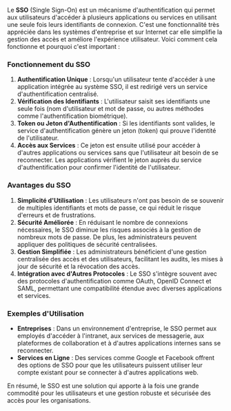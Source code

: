 Le **SSO** (Single Sign-On) est un mécanisme d'authentification qui permet aux utilisateurs d'accéder à plusieurs applications ou services en utilisant une seule fois leurs identifiants de connexion. C'est une fonctionnalité très appréciée dans les systèmes d'entreprise et sur Internet car elle simplifie la gestion des accès et améliore l'expérience utilisateur. Voici comment cela fonctionne et pourquoi c'est important :

### Fonctionnement du SSO

1. **Authentification Unique** : Lorsqu'un utilisateur tente d'accéder à une application intégrée au système SSO, il est redirigé vers un service d'authentification centralisé.
2. **Vérification des Identifiants** : L'utilisateur saisit ses identifiants une seule fois (nom d'utilisateur et mot de passe, ou autres méthodes comme l'authentification biométrique).
3. **Token ou Jeton d'Authentification** : Si les identifiants sont valides, le service d'authentification génère un jeton (token) qui prouve l'identité de l'utilisateur.
4. **Accès aux Services** : Ce jeton est ensuite utilisé pour accéder à d'autres applications ou services sans que l'utilisateur ait besoin de se reconnecter. Les applications vérifient le jeton auprès du service d'authentification pour confirmer l'identité de l'utilisateur.

### Avantages du SSO

1. **Simplicité d'Utilisation** : Les utilisateurs n'ont pas besoin de se souvenir de multiples identifiants et mots de passe, ce qui réduit le risque d'erreurs et de frustrations.
2. **Sécurité Améliorée** : En réduisant le nombre de connexions nécessaires, le SSO diminue les risques associés à la gestion de nombreux mots de passe. De plus, les administrateurs peuvent appliquer des politiques de sécurité centralisées.
3. **Gestion Simplifiée** : Les administrateurs bénéficient d'une gestion centralisée des accès et des utilisateurs, facilitant les audits, les mises à jour de sécurité et la révocation des accès.
4. **Intégration avec d'Autres Protocoles** : Le SSO s'intègre souvent avec des protocoles d'authentification comme OAuth, OpenID Connect et SAML, permettant une compatibilité étendue avec diverses applications et services.

### Exemples d'Utilisation

- **Entreprises** : Dans un environnement d'entreprise, le SSO permet aux employés d'accéder à l'intranet, aux services de messagerie, aux plateformes de collaboration et à d'autres applications internes sans se reconnecter.
- **Services en Ligne** : Des services comme Google et Facebook offrent des options de SSO pour que les utilisateurs puissent utiliser leur compte existant pour se connecter à d'autres applications web.

En résumé, le SSO est une solution qui apporte à la fois une grande commodité pour les utilisateurs et une gestion robuste et sécurisée des accès pour les organisations.